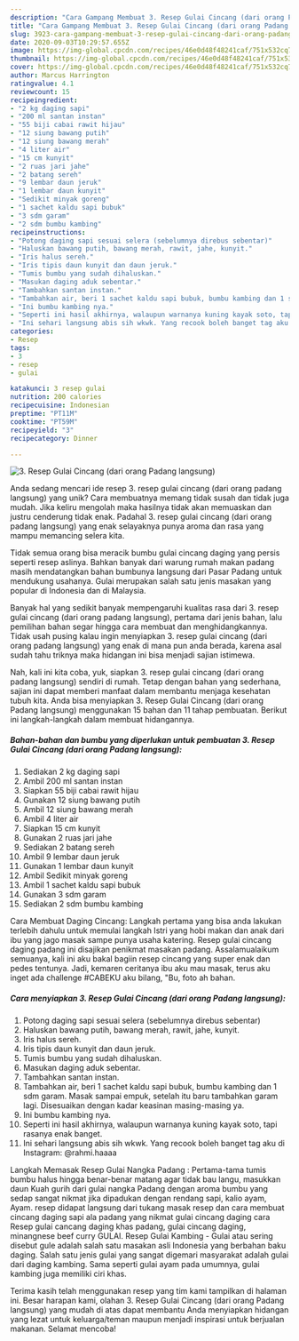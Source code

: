 ```yaml
---
description: "Cara Gampang Membuat 3. Resep Gulai Cincang (dari orang Padang langsung) Anti Gagal"
title: "Cara Gampang Membuat 3. Resep Gulai Cincang (dari orang Padang langsung) Anti Gagal"
slug: 3923-cara-gampang-membuat-3-resep-gulai-cincang-dari-orang-padang-langsung-anti-gagal
date: 2020-09-03T10:29:57.655Z
image: https://img-global.cpcdn.com/recipes/46e0d48f48241caf/751x532cq70/3-resep-gulai-cincang-dari-orang-padang-langsung-foto-resep-utama.jpg
thumbnail: https://img-global.cpcdn.com/recipes/46e0d48f48241caf/751x532cq70/3-resep-gulai-cincang-dari-orang-padang-langsung-foto-resep-utama.jpg
cover: https://img-global.cpcdn.com/recipes/46e0d48f48241caf/751x532cq70/3-resep-gulai-cincang-dari-orang-padang-langsung-foto-resep-utama.jpg
author: Marcus Harrington
ratingvalue: 4.1
reviewcount: 15
recipeingredient:
- "2 kg daging sapi"
- "200 ml santan instan"
- "55 biji cabai rawit hijau"
- "12 siung bawang putih"
- "12 siung bawang merah"
- "4 liter air"
- "15 cm kunyit"
- "2 ruas jari jahe"
- "2 batang sereh"
- "9 lembar daun jeruk"
- "1 lembar daun kunyit"
- "Sedikit minyak goreng"
- "1 sachet kaldu sapi bubuk"
- "3 sdm garam"
- "2 sdm bumbu kambing"
recipeinstructions:
- "Potong daging sapi sesuai selera (sebelumnya direbus sebentar)"
- "Haluskan bawang putih, bawang merah, rawit, jahe, kunyit."
- "Iris halus sereh."
- "Iris tipis daun kunyit dan daun jeruk."
- "Tumis bumbu yang sudah dihaluskan."
- "Masukan daging aduk sebentar."
- "Tambahkan santan instan."
- "Tambahkan air, beri 1 sachet kaldu sapi bubuk, bumbu kambing dan 1 sdm garam. Masak sampai empuk, setelah itu baru tambahkan garam lagi. Disesuaikan dengan kadar keasinan masing-masing ya."
- "Ini bumbu kambing nya."
- "Seperti ini hasil akhirnya, walaupun warnanya kuning kayak soto, tapi rasanya enak banget."
- "Ini sehari langsung abis sih wkwk. Yang recook boleh banget tag aku di Instagram: @rahmi.haaaa"
categories:
- Resep
tags:
- 3
- resep
- gulai

katakunci: 3 resep gulai 
nutrition: 200 calories
recipecuisine: Indonesian
preptime: "PT11M"
cooktime: "PT59M"
recipeyield: "3"
recipecategory: Dinner

---
```



![3. Resep Gulai Cincang (dari orang Padang langsung)](https://img-global.cpcdn.com/recipes/46e0d48f48241caf/751x532cq70/3-resep-gulai-cincang-dari-orang-padang-langsung-foto-resep-utama.jpg)

Anda sedang mencari ide resep 3. resep gulai cincang (dari orang padang langsung) yang unik? Cara membuatnya memang tidak susah dan tidak juga mudah. Jika keliru mengolah maka hasilnya tidak akan memuaskan dan justru cenderung tidak enak. Padahal 3. resep gulai cincang (dari orang padang langsung) yang enak selayaknya punya aroma dan rasa yang mampu memancing selera kita.

Tidak semua orang bisa meracik bumbu gulai cincang daging yang persis seperti resep aslinya. Bahkan banyak dari warung rumah makan padang masih mendatangkan bahan bumbunya langsung dari Pasar Padang untuk mendukung usahanya. Gulai merupakan salah satu jenis masakan yang popular di Indonesia dan di Malaysia.

Banyak hal yang sedikit banyak mempengaruhi kualitas rasa dari 3. resep gulai cincang (dari orang padang langsung), pertama dari jenis bahan, lalu pemilihan bahan segar hingga cara membuat dan menghidangkannya. Tidak usah pusing kalau ingin menyiapkan 3. resep gulai cincang (dari orang padang langsung) yang enak di mana pun anda berada, karena asal sudah tahu triknya maka hidangan ini bisa menjadi sajian istimewa.


Nah, kali ini kita coba, yuk, siapkan 3. resep gulai cincang (dari orang padang langsung) sendiri di rumah. Tetap dengan bahan yang sederhana, sajian ini dapat memberi manfaat dalam membantu menjaga kesehatan tubuh kita. Anda bisa menyiapkan 3. Resep Gulai Cincang (dari orang Padang langsung) menggunakan 15 bahan dan 11 tahap pembuatan. Berikut ini langkah-langkah dalam membuat hidangannya.

<!--inarticleads1-->

##### Bahan-bahan dan bumbu yang diperlukan untuk pembuatan 3. Resep Gulai Cincang (dari orang Padang langsung):

1. Sediakan 2 kg daging sapi
1. Ambil 200 ml santan instan
1. Siapkan 55 biji cabai rawit hijau
1. Gunakan 12 siung bawang putih
1. Ambil 12 siung bawang merah
1. Ambil 4 liter air
1. Siapkan 15 cm kunyit
1. Gunakan 2 ruas jari jahe
1. Sediakan 2 batang sereh
1. Ambil 9 lembar daun jeruk
1. Gunakan 1 lembar daun kunyit
1. Ambil Sedikit minyak goreng
1. Ambil 1 sachet kaldu sapi bubuk
1. Gunakan 3 sdm garam
1. Sediakan 2 sdm bumbu kambing


Cara Membuat Daging Cincang: Langkah pertama yang bisa anda lakukan terlebih dahulu untuk memulai langkah Istri yang hobi makan dan anak dari ibu yang jago masak sampe punya usaha katering. Resep gulai cincang daging padang ini disajikan penikmat masakan padang. Assalamualaikum semuanya, kali ini aku bakal bagiin resep cincang yang super enak dan pedes tentunya. Jadi, kemaren ceritanya ibu aku mau masak, terus aku inget ada challenge #CABEKU aku bilang, &#34;Bu, foto ah bahan. 

<!--inarticleads2-->

##### Cara menyiapkan 3. Resep Gulai Cincang (dari orang Padang langsung):

1. Potong daging sapi sesuai selera (sebelumnya direbus sebentar)
1. Haluskan bawang putih, bawang merah, rawit, jahe, kunyit.
1. Iris halus sereh.
1. Iris tipis daun kunyit dan daun jeruk.
1. Tumis bumbu yang sudah dihaluskan.
1. Masukan daging aduk sebentar.
1. Tambahkan santan instan.
1. Tambahkan air, beri 1 sachet kaldu sapi bubuk, bumbu kambing dan 1 sdm garam. Masak sampai empuk, setelah itu baru tambahkan garam lagi. Disesuaikan dengan kadar keasinan masing-masing ya.
1. Ini bumbu kambing nya.
1. Seperti ini hasil akhirnya, walaupun warnanya kuning kayak soto, tapi rasanya enak banget.
1. Ini sehari langsung abis sih wkwk. Yang recook boleh banget tag aku di Instagram: @rahmi.haaaa


Langkah Memasak Resep Gulai Nangka Padang : Pertama-tama tumis bumbu halus hingga benar-benar matang agar tidak bau langu, masukkan daun Kuah gurih dari gulai nangka Padang dengan aroma bumbu yang sedap sangat nikmat jika dipadukan dengan rendang sapi, kalio ayam, Ayam. resep didapat langsung dari tukang masak resep dan cara membuat cincang daging sapi ala padang yang nikmat gulai cincang daging cara Resep gulai cancang daging khas padang, gulai cincang daging, minangnese beef curry GULAI. Resep Gulai Kambing - Gulai atau sering disebut gule adalah salah satu masakan asli Indonesia yang berbahan baku daging. Salah satu jenis gulai yang sangat digemari masyarakat adalah gulai dari daging kambing. Sama seperti gulai ayam pada umumnya, gulai kambing juga memiliki ciri khas. 

Terima kasih telah menggunakan resep yang tim kami tampilkan di halaman ini. Besar harapan kami, olahan 3. Resep Gulai Cincang (dari orang Padang langsung) yang mudah di atas dapat membantu Anda menyiapkan hidangan yang lezat untuk keluarga/teman maupun menjadi inspirasi untuk berjualan makanan. Selamat mencoba!
